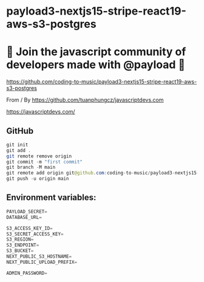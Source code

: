 # payload3-nextjs15-stripe-react19-aws-s3-postgres

# 🚀 Join the javascript community of developers made with @payload 🚀

https://github.com/coding-to-music/payload3-nextjs15-stripe-react19-aws-s3-postgres

From / By https://github.com/tuanphungcz/javascriptdevs.com

https://javascriptdevs.com/

## GitHub

```java
git init
git add .
git remote remove origin
git commit -m "first commit"
git branch -M main
git remote add origin git@github.com:coding-to-music/payload3-nextjs15-stripe-react19-aws-s3-postgres.git
git push -u origin main
```

## Environment variables:

```java
PAYLOAD_SECRET=
DATABASE_URL=

S3_ACCESS_KEY_ID=
S3_SECRET_ACCESS_KEY=
S3_REGION=
S3_ENDPOINT=
S3_BUCKET=
NEXT_PUBLIC_S3_HOSTNAME=
NEXT_PUBLIC_UPLOAD_PREFIX=

ADMIN_PASSWORD=
```

